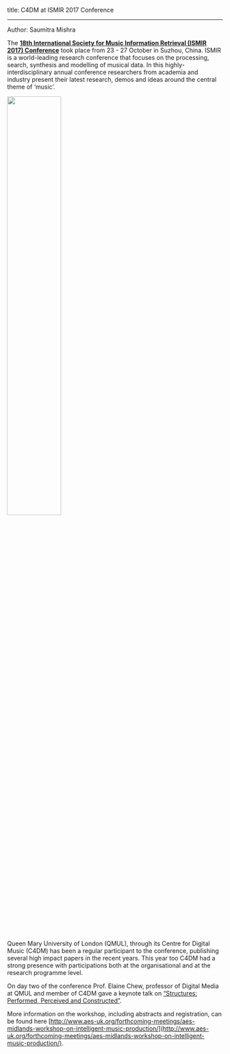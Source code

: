title: C4DM at ISMIR 2017 Conference

-------------------

Author: Saumitra Mishra

The <b>[18th International Society for Music Information Retrieval (ISMIR 2017) Conference](https://ismir2017.smcnus.org)</b> took place from 23 - 27 October in Suzhou, China. ISMIR is a world-leading research conference that focuses on the processing, search, synthesis and modelling of musical data. In this highly-interdisciplinary annual conference researchers from academia and industry present their latest research, demos and ideas around the central theme of ‘music’.

<p><img src="/images/old.jpg" width="50%" /></p>

Queen Mary University of London (QMUL), through its Centre for Digital Music (C4DM) has been a regular participant to the conference, publishing several high impact papers in the recent years. This year too C4DM had a strong presence with participations both at the organisational and at the research programme level.

On day two of the conference Prof. Elaine Chew, professor of Digital Media at QMUL and member of C4DM gave a  keynote talk on [“Structures: Performed, Perceived and Constructed”](https://ismir2017.smcnus.org/keynotes/).

More information on the workshop, including abstracts and registration, can be found here [http://www.aes-uk.org/forthcoming-meetings/aes-midlands-workshop-on-intelligent-music-production/](http://www.aes-uk.org/forthcoming-meetings/aes-midlands-workshop-on-intelligent-music-production/).


